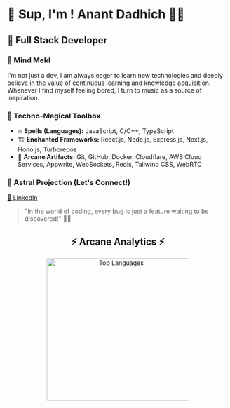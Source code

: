 # 🚀 Sup, I'm ! Anant Dadhich 🧙‍♂️

## 🌟 Full Stack Developer

### 🧠 Mind Meld
I'm not just a dev, I am always eager to learn new technologies and deeply believe in the value of continuous learning and knowledge acquisition. Whenever I find myself feeling bored, I turn to music as a source of inspiration.

### 🔮 Techno-Magical Toolbox
- 🔥 **Spells (Languages):** JavaScript, C/C++, TypeScript
- 🏗️ **Enchanted Frameworks:** React.js, Node.js, Express.js, Next.js, Hono.js, Turborepos
- 🧰 **Arcane Artifacts:** Git, GitHub, Docker, Cloudflare, AWS Cloud Services, Appwrite, WebSockets, Redis, Tailwind CSS, WebRTC

### 🌌 Astral Projection (Let's Connect!)
[🔗 LinkedIn](https://www.linkedin.com/in/anant-dadhich-b4aa02256)

> "In the world of coding, every bug is just a feature waiting to be discovered!" 🐛✨

<div align="center">
  <h2>⚡ Arcane Analytics ⚡</h2>
  
<img width="325" align="center" src="https://github-readme-stats.vercel.app/api/top-langs/?username=Anantdadhich&hide=HTML&langs_count=8&layout=compact&theme=react&border_radius=10&size_weight=0.5&count_weight=0.5&exclude_repo=github-readme-stats" alt="Top Languages" />
</div>


